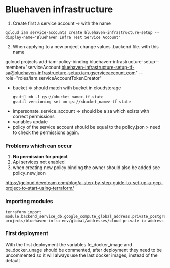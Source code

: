 # Bluehaven infrastructure

1. Create first a service account => with the name

```
gcloud iam service-accounts create bluehaven-infrastructure-setup --display-name="Bluehaven Infra Test Service Account"
```

2. When applying to a new project change values .backend file. with this name

gcloud projects add-iam-policy-binding bluehaven-infrastructure-setup--member="serviceAccount:bluehaven-infrastructure-setup-tf-sa@bluehaven-infrastructure-setup.iam.gserviceaccount.com" --role="roles/iam.serviceAccountTokenCreator"

- bucket => should match with bucket in cloudstorage
  ```
  gsutil mb -l gs://<bucket_name>-tf-state
  gsutil versioning set on gs://<bucket_name>-tf-state
  ```
- impersonate_service_account => should be a sa which exists with correct permissions
- variables update
- policy of the service account should be equal to the policy.json > need to check the permissions again.

### Problems which can occur

1. <strong>No permission for project</strong>
2. Api services not enabled
3. when creating new policy binding the owner should also be added see policy_new.json

https://gcloud.devoteam.com/blog/a-step-by-step-guide-to-set-up-a-gcp-project-to-start-using-terraform/

### Importing modules

```
terraform import module.backend_service_db.google_compute_global_address.private_postgres_ip_address projects/bluehaven-infra-env/global/addresses/cloud-private-ip-address
```

### First deployment

With the first deployment the variables fe_docker_image and be_docker_unage should be commented, after deployment they need to be uncommented so it will always use the last docker images, instead of the default
